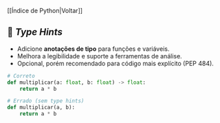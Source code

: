 [[Índice de Python|Voltar]]

## 📌 *Type Hints*

- Adicione **anotações de tipo** para funções e variáveis.
- Melhora a legibilidade e suporte a ferramentas de análise.
- Opcional, porém recomendado para código mais explícito (PEP 484).

```python
# Correto
def multiplicar(a: float, b: float) -> float:
    return a * b

# Errado (sem type hints)
def multiplicar(a, b):
    return a * b
```
